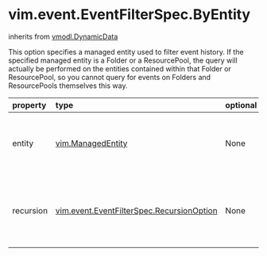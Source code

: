 vim.event.EventFilterSpec.ByEntity
==================================
inherits from [vmodl.DynamicData](docs/vmodl.DynamicData.md)


This option specifies a managed entity used to filter event history.     If the specified managed entity is a Folder or a ResourcePool, the query   will actually be performed on the entities contained within that Folder   or ResourcePool, so you cannot query for events on Folders and   ResourcePools themselves this way.

| property | type | optional | priv | desc |
|:---------|:-----|:---------|:-----|:-----|
| entity | [vim.ManagedEntity](vim.ManagedEntity.md "vim.ManagedEntity") | None | System.View | The managed entity to which the event pertains. |
| recursion | [vim.event.EventFilterSpec.RecursionOption](vim.event.EventFilterSpec.RecursionOption.md "vim.event.EventFilterSpec.RecursionOption") | None | None | Specification of related managed entities in the inventory hierarchy. |


